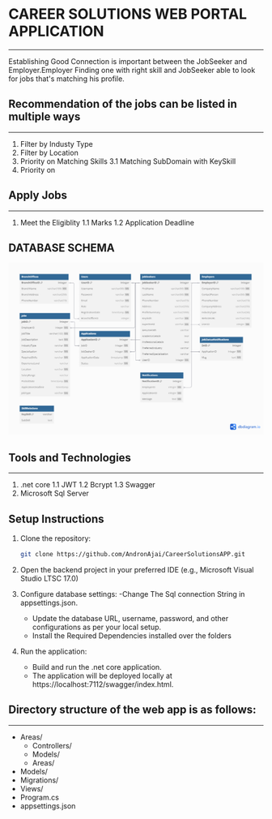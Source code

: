 # CAREER SOLUTIONS WEB PORTAL APPLICATION
---
Establishing Good Connection is important between the JobSeeker and Employer.Employer Finding one with right skill and JobSeeker able to look for jobs that's matching
his profile.
## Recommendation of the jobs can be listed in multiple ways 
---
1. Filter by Industy Type
2. Filter by Location
3. Priority on Matching Skills
   3.1 Matching SubDomain with KeySkill 
5. Priority on
## Apply Jobs
---
1. Meet the Eligiblity
   1.1 Marks
   1.2 Application Deadline


## DATABASE SCHEMA 

![DB_SCHEMA](https://github.com/AndronAjai/CareerSolutionsAPP/blob/master/job.png)

## Tools and Technologies
---
1. .net core
   1.1 JWT
   1.2 Bcrypt
   1.3 Swagger
3. Microsoft Sql Server

## Setup Instructions

1. Clone the repository:
   ```bash
   git clone https://github.com/AndronAjai/CareerSolutionsAPP.git

2. Open the backend project in your preferred IDE (e.g., Microsoft Visual Studio LTSC 17.0)

3. Configure database settings:
    -Change The Sql connection String in appsettings.json.
    - Update the database URL, username, password, and other configurations as per your local setup.
    - Install the Required Dependencies installed over the folders

4. Run the application:
    - Build and run the .net core application.
    - The application will be deployed locally at https://localhost:7112/swagger/index.html.
    

## Directory structure of the web app is as follows:
---
- Areas/
    - Controllers/
    - Models/
    - Areas/
- Models/
- Migrations/
- Views/
- Program.cs
- appsettings.json

  

   
